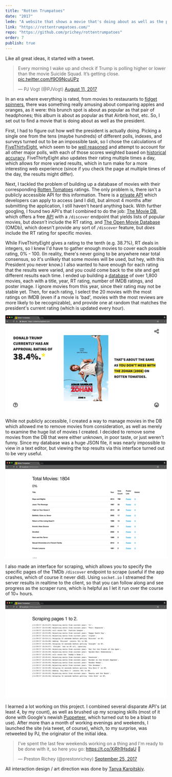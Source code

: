 ```yaml
---
title: "Rotten Trumpatoes"
date: "2017"
lede: "A website that shows a movie that's doing about as well as the president."
link: "https://rottentrumpatoes.com/"
repo: "https://github.com/prichey/rottentrumpatoes"
order: 7
publish: true
---
```


Like all great ideas, it started with a tweet.

<blockquote class="twitter-tweet" data-cards="hidden" data-lang="en"><p lang="en" dir="ltr">Every morning I wake up and check if Trump is polling higher or lower than the movie Suicide Squad. It’s getting close. <a href="https://t.co/f9O9NcuUPz">pic.twitter.com/f9O9NcuUPz</a></p>&mdash; PJ Vogt (@PJVogt) <a href="https://twitter.com/PJVogt/status/895824447113842689?ref_src=twsrc%5Etfw">August 11, 2017</a></blockquote>

In an era where everything is rated, from movies to restaurants to <a href="https://thewirecutter.com/reviews/best-fidget-spinners/" target="_blank">fidget spinners</a>, there was something really amusing about comparing apples and oranges, as it were: this brunch spot is about as popular as that pair of headphones; this album is about as popular as that Airbnb host, etc. So, I set out to find a movie that is doing about as well as the president.

First, I had to figure out how well the president is actually doing. Picking a single one from the tens (maybe hundreds) of different polls, indexes, and surveys turned out to be an impossible task, so I chose the calculations of <a href="http://fivethirtyeight.com/" target="_blank">FiveThirtyEight</a>, which seem to be <a href="http://fivethirtyeight.com/features/how-were-tracking-donald-trumps-approval-ratings/" target="_blank">well reasoned</a> and attempt to account for all other major polls, with each of those scores weighted based on <a href="https://projects.fivethirtyeight.com/pollster-ratings/" target="_blank">historical accuracy</a>. FiveThirtyEight also updates their rating multiple times a day, which allows for more varied results, which in turn make for a more interesting web experience (since if you check the page at multiple times of the day, the results might differ).

Next, I tackled the problem of building up a database of movies with their corresponding <a href="https://www.rottentomatoes.com/" target="_blank">Rotten Tomatoes</a> ratings. The only problem is, there isn't a publicly accessible API for this information. There is a <a href="https://developer.fandango.com/Rotten_Tomatoes" target="_blank">private API</a> which developers can apply to access (and I did), but almost 4 months after submitting the application, I still haven't heard anything back. With further googling, I found two API's that I combined to do the job: <a href="https://www.themoviedb.org/" target="_blank">The Movie DB</a>, which offers a free <a href="https://www.themoviedb.org/documentation/api" target="_blank">API</a> with a `/discover` endpoint that yields lists of popular movies, but *doesn't* include the RT rating, and <a href="http://www.omdbapi.com/" target="_blank">The Open Movie Database</a> (OMDb), which doesn't provide any sort of `/discover` feature, but *does* include the RT rating for specific movies.

While FiveThirtyEight gives a rating to the tenth (e.g. 38.7%), RT deals in integers, so I knew I'd have to gather enough movies to cover each possible rating, 0% - 100. (In reality, there's never going to be anywhere near total consensus, so it's unlikely that some movies will be used, but hey, with this President you never know.) I also wanted to have enough for each rating that the results were varied, and you could come back to the site and get different results each time. I ended up building a <a href="https://github.com/prichey/rottentrumpatoes/blob/master/movies.json" target="_blank">database</a> of over 1,800 movies, each with a title, year, RT rating, number of IMDB ratings, and poster image. I ignore movies from this year, since their rating may not be stable yet. Then, for each rating, I select the 20 movies with the most ratings on IMDB (even if a movie is 'bad', movies with the most reviews are more likely to be recognizable), and provide one at random that matches the president's current rating (which is updated every hour).

<a href="https://rottentrumpatoes.com/" target="_blank">![Rotten Trumpatoes](index.png "Rotten Trumpatoes")</a>

While not publicly accessible, I created a way to manage movies in the DB which allowed me to remove movies from consideration, as well as merely to examine the huge list of movies I created. I decided to remove some movies from the DB that were either unknown, in poor taste, or just weren't funny. Since my database was a huge JSON file, it was nearly impossible to view in a text editor, but viewing the top results via this interface turned out to be very useful.

![Movies Interface](movies.png "Movies Interface")

I also made an interface for scraping, which allows you to specify the specific pages of the TMDb `/discover` endpoint to scrape (useful if the app crashes, which of course it never did). Using `socket.io` I streamed the server results in realtime to the client, so that you can follow along and see progress as the scraper runs, which is helpful as I let it run over the course of 10+ hours.

![Scraping Interface](scrape.png "Scraping Interface")

I learned a lot working on this project. I combined several disparate API's (at least 4, by my count), as well as brushed up my scraping skills (most of it done with Google's newish <a href="https://github.com/GoogleChrome/puppeteer" target="_blank">Puppeteer</a>, which turned out to be a blast to use). After more than a month of working evenings and weekends, I launched the site (via tweet, of course), which, to my surprise, was retweeted by PJ, the originator of the initial idea.

<blockquote class="twitter-tweet" data-cards="hidden" data-lang="en"><p lang="en" dir="ltr">I&#39;ve spent the last few weekends working on a thing and I&#39;m ready to be done with it, so here you go: <a href="https://t.co/XiRh1HsdaU">https://t.co/XiRh1HsdaU</a> 🎈</p>&mdash; Preston Richey (@prestonrichey) <a href="https://twitter.com/prestonrichey/status/912454228622397440?ref_src=twsrc%5Etfw">September 25, 2017</a></blockquote>


All interaction design / art direction was done by <a href="http://www.tanyakarpitskiy.com/" target="_blank">Tanya Karpitskiy</a>.
